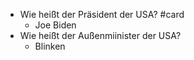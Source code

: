 - Wie heißt der Präsident der USA? #card
	- Joe Biden
- Wie heißt der Außenmiinister der USA?
	- Blinken